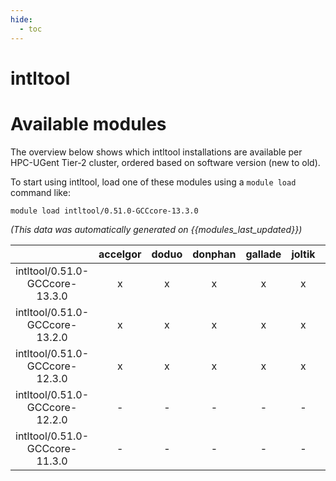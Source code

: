 ```yaml
---
hide:
  - toc
---
```


intltool
========

# Available modules


The overview below shows which intltool installations are available per HPC-UGent Tier-2 cluster, ordered based on software version (new to old).

To start using intltool, load one of these modules using a `module load` command like:

```shell
module load intltool/0.51.0-GCCcore-13.3.0
```

*(This data was automatically generated on {{modules_last_updated}})*  

| |accelgor|doduo|donphan|gallade|joltik|shinx|
| :---: | :---: | :---: | :---: | :---: | :---: | :---: |
|intltool/0.51.0-GCCcore-13.3.0|x|x|x|x|x|x|
|intltool/0.51.0-GCCcore-13.2.0|x|x|x|x|x|x|
|intltool/0.51.0-GCCcore-12.3.0|x|x|x|x|x|x|
|intltool/0.51.0-GCCcore-12.2.0|-|-|-|-|-|x|
|intltool/0.51.0-GCCcore-11.3.0|-|-|-|-|-|x|
